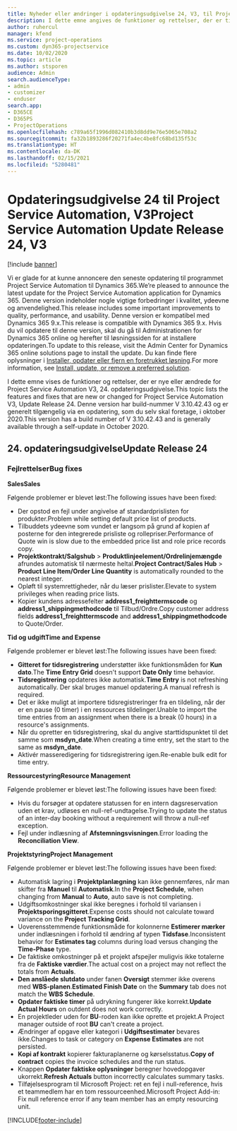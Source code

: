 ```yaml
---
title: Nyheder eller ændringer i opdateringsudgivelse 24, V3, til Project Service Automation
description: I dette emne angives de funktioner og rettelser, der er tilgængelige til Project Service Automation, opdateringsudgivelse 24, V3.
author: ruhercul
manager: kfend
ms.service: project-operations
ms.custom: dyn365-projectservice
ms.date: 10/02/2020
ms.topic: article
ms.author: stsporen
audience: Admin
search.audienceType:
- admin
- customizer
- enduser
search.app:
- D365CE
- D365PS
- ProjectOperations
ms.openlocfilehash: c789a65f1996d082410b3d8dd9e76e5065e708a2
ms.sourcegitcommit: fa32b1893286f20271fa4ec4be8fc68bd135f53c
ms.translationtype: HT
ms.contentlocale: da-DK
ms.lasthandoff: 02/15/2021
ms.locfileid: "5280481"
---
```

# <a name="project-service-automation-update-release-24-v3"></a><span data-ttu-id="470e8-103">Opdateringsudgivelse 24 til Project Service Automation, V3</span><span class="sxs-lookup"><span data-stu-id="470e8-103">Project Service Automation Update Release 24, V3</span></span>

[!include [banner](../includes/psa-now-project-operations.md)]

<span data-ttu-id="470e8-104">Vi er glade for at kunne annoncere den seneste opdatering til programmet Project Service Automation til Dynamics 365.</span><span class="sxs-lookup"><span data-stu-id="470e8-104">We’re pleased to announce the latest update for the Project Service Automation application for Dynamics 365.</span></span> <span data-ttu-id="470e8-105">Denne version indeholder nogle vigtige forbedringer i kvalitet, ydeevne og anvendelighed.</span><span class="sxs-lookup"><span data-stu-id="470e8-105">This release includes some important improvements to quality, performance, and usability.</span></span> <span data-ttu-id="470e8-106">Denne version er kompatibel med Dynamics 365 9.x.</span><span class="sxs-lookup"><span data-stu-id="470e8-106">This release is compatible with Dynamics 365 9.x.</span></span> <span data-ttu-id="470e8-107">Hvis du vil opdatere til denne version, skal du gå til Administrationen for Dynamics 365 online og herefter til løsningssiden for at installere opdateringen.</span><span class="sxs-lookup"><span data-stu-id="470e8-107">To update to this release, visit the Admin Center for Dynamics 365 online solutions page to install the update.</span></span> <span data-ttu-id="470e8-108">Du kan finde flere oplysninger i [Installer, opdater eller fjern en foretrukket løsning](https://docs.microsoft.com/power-platform/admin/install-remove-preferred-solution).</span><span class="sxs-lookup"><span data-stu-id="470e8-108">For more information, see [Install, update, or remove a preferred solution](https://docs.microsoft.com/power-platform/admin/install-remove-preferred-solution).</span></span>

<span data-ttu-id="470e8-109">I dette emne vises de funktioner og rettelser, der er nye eller ændrede for Project Service Automation V3, 24. opdateringsudgivelse.</span><span class="sxs-lookup"><span data-stu-id="470e8-109">This topic lists the features and fixes that are new or changed for Project Service Automation V3, Update Release 24.</span></span> <span data-ttu-id="470e8-110">Denne version har build-nummer V 3.10.42.43 og er generelt tilgængelig via en opdatering, som du selv skal foretage, i oktober 2020.</span><span class="sxs-lookup"><span data-stu-id="470e8-110">This version has a build number of V 3.10.42.43 and is generally available through a self-update in October 2020.</span></span>

## <a name="update-release-24"></a><span data-ttu-id="470e8-111">24. opdateringsudgivelse</span><span class="sxs-lookup"><span data-stu-id="470e8-111">Update Release 24</span></span>

### <a name="bug-fixes"></a><span data-ttu-id="470e8-112">Fejlrettelser</span><span class="sxs-lookup"><span data-stu-id="470e8-112">Bug fixes</span></span>

<span data-ttu-id="470e8-113">**Sales**</span><span class="sxs-lookup"><span data-stu-id="470e8-113">**Sales**</span></span>

<span data-ttu-id="470e8-114">Følgende problemer er blevet løst:</span><span class="sxs-lookup"><span data-stu-id="470e8-114">The following issues have been fixed:</span></span>

- <span data-ttu-id="470e8-115">Der opstod en fejl under angivelse af standardprislisten for produkter.</span><span class="sxs-lookup"><span data-stu-id="470e8-115">Problem while setting default price list of products.</span></span>
- <span data-ttu-id="470e8-116">Tilbuddets ydeevne som vundet er langsom på grund af kopien af posterne for den integrerede prisliste og rollepriser.</span><span class="sxs-lookup"><span data-stu-id="470e8-116">Performance of Quote win is slow due to the embedded price list and role price records copy.</span></span>
- <span data-ttu-id="470e8-117">**Projektkontrakt/Salgshub** > **Produktlinjeelement/Ordrelinjemængde** afrundes automatisk til nærmeste heltal.</span><span class="sxs-lookup"><span data-stu-id="470e8-117">**Project Contract/Sales Hub** > **Product Line Item/Order Line Quantity** is automatically rounded to the nearest integer.</span></span>
- <span data-ttu-id="470e8-118">Opløft til systemrettigheder, når du læser prislister.</span><span class="sxs-lookup"><span data-stu-id="470e8-118">Elevate to system privileges when reading price lists.</span></span>
- <span data-ttu-id="470e8-119">Kopier kundens adressefelter **address1_freighttermscode** og **address1_shippingmethodcode** til Tilbud/Ordre.</span><span class="sxs-lookup"><span data-stu-id="470e8-119">Copy customer address fields **address1_freighttermscode** and **address1_shippingmethodcode** to Quote/Order.</span></span> 


<span data-ttu-id="470e8-120">**Tid og udgift**</span><span class="sxs-lookup"><span data-stu-id="470e8-120">**Time and Expense**</span></span>

<span data-ttu-id="470e8-121">Følgende problemer er blevet løst:</span><span class="sxs-lookup"><span data-stu-id="470e8-121">The following issues have been fixed:</span></span>

- <span data-ttu-id="470e8-122">**Gitteret for tidsregistrering** understøtter ikke funktionsmåden for **Kun dato**.</span><span class="sxs-lookup"><span data-stu-id="470e8-122">The **Time Entry Grid** doesn't support **Date Only** time behavior.</span></span>
- <span data-ttu-id="470e8-123">**Tidsregistrering** opdateres ikke automatisk.</span><span class="sxs-lookup"><span data-stu-id="470e8-123">**Time Entry** is not refreshing automatically.</span></span> <span data-ttu-id="470e8-124">Der skal bruges manuel opdatering.</span><span class="sxs-lookup"><span data-stu-id="470e8-124">A manual refresh is required.</span></span>
- <span data-ttu-id="470e8-125">Det er ikke muligt at importere tidsregistreringer fra en tildeling, når der er en pause (0 timer) i en ressources tildelinger.</span><span class="sxs-lookup"><span data-stu-id="470e8-125">Unable to import the time entries from an assignment when there is a break (0 hours) in a resource's assignments.</span></span>
- <span data-ttu-id="470e8-126">Når du opretter en tidsregistrering, skal du angive starttidspunktet til det samme som **msdyn_date**.</span><span class="sxs-lookup"><span data-stu-id="470e8-126">When creating a time entry, set the start to the same as **msdyn_date**.</span></span>
- <span data-ttu-id="470e8-127">Aktivér masseredigering for tidsregistrering igen.</span><span class="sxs-lookup"><span data-stu-id="470e8-127">Re-enable bulk edit for time entry.</span></span>

<span data-ttu-id="470e8-128">**Ressourcestyring**</span><span class="sxs-lookup"><span data-stu-id="470e8-128">**Resource Management**</span></span>

<span data-ttu-id="470e8-129">Følgende problemer er blevet løst:</span><span class="sxs-lookup"><span data-stu-id="470e8-129">The following issues have been fixed:</span></span>

- <span data-ttu-id="470e8-130">Hvis du forsøger at opdatere statussen for en intern dagsreservation uden et krav, udløses en null-ref-undtagelse.</span><span class="sxs-lookup"><span data-stu-id="470e8-130">Trying to update the status of an inter-day booking without a requirement will throw a null-ref exception.</span></span>
- <span data-ttu-id="470e8-131">Fejl under indlæsning af **Afstemningsvisningen**.</span><span class="sxs-lookup"><span data-stu-id="470e8-131">Error loading the **Reconciliation View**.</span></span>


<span data-ttu-id="470e8-132">**Projektstyring**</span><span class="sxs-lookup"><span data-stu-id="470e8-132">**Project Management**</span></span>

<span data-ttu-id="470e8-133">Følgende problemer er blevet løst:</span><span class="sxs-lookup"><span data-stu-id="470e8-133">The following issues have been fixed:</span></span>

- <span data-ttu-id="470e8-134">Automatisk lagring i **Projektplanlægning** kan ikke gennemføres, når man skifter fra **Manuel** til **Automatisk**.</span><span class="sxs-lookup"><span data-stu-id="470e8-134">In the **Project Schedule**, when changing from **Manual** to **Auto**, auto save is not completing.</span></span>
- <span data-ttu-id="470e8-135">Udgiftsomkostninger skal ikke beregnes i forhold til variansen i **Projektsporingsgitteret**.</span><span class="sxs-lookup"><span data-stu-id="470e8-135">Expense costs should not calculate toward variance on the **Project Tracking Grid**.</span></span>
- <span data-ttu-id="470e8-136">Uoverensstemmende funktionsmåde for kolonnerne **Estimerer mærker** under indlæsningen i forhold til ændring af typen **Tidsfase**.</span><span class="sxs-lookup"><span data-stu-id="470e8-136">Inconsistent behavior for **Estimates tag** columns during load versus changing the **Time-Phase** type.</span></span>
- <span data-ttu-id="470e8-137">De faktiske omkostninger på et projekt afspejler muligvis ikke totalerne fra de **Faktiske værdier**.</span><span class="sxs-lookup"><span data-stu-id="470e8-137">The actual cost on a project may not reflect the totals from **Actuals**.</span></span>
- <span data-ttu-id="470e8-138">**Den anslåede slutdato** under fanen **Oversigt** stemmer ikke overens med **WBS-planen**.</span><span class="sxs-lookup"><span data-stu-id="470e8-138">**Estimated Finish Date** on the **Summary** tab does not match the **WBS Schedule**.</span></span>
- <span data-ttu-id="470e8-139">**Opdater faktiske timer** på udrykning fungerer ikke korrekt.</span><span class="sxs-lookup"><span data-stu-id="470e8-139">**Update Actual Hours** on outdent does not work correctly.</span></span>
- <span data-ttu-id="470e8-140">En projektleder uden for **BU**-roden kan ikke oprette et projekt.</span><span class="sxs-lookup"><span data-stu-id="470e8-140">A Project manager outside of root **BU** can't create a project.</span></span>
- <span data-ttu-id="470e8-141">Ændringer af opgave eller kategori i **Udgiftsestimater** bevares ikke.</span><span class="sxs-lookup"><span data-stu-id="470e8-141">Changes to task or category on **Expense Estimates** are not persisted.</span></span>
- <span data-ttu-id="470e8-142">**Kopi af kontrakt** kopierer fakturaplanerne og kørselsstatus.</span><span class="sxs-lookup"><span data-stu-id="470e8-142">**Copy of contract** copies the invoice schedules and the run status.</span></span>
- <span data-ttu-id="470e8-143">Knappen **Opdater faktiske oplysninger** beregner hovedopgaver ukorrekt.</span><span class="sxs-lookup"><span data-stu-id="470e8-143">**Refresh Actuals** button incorrectly calculates summary tasks.</span></span>
- <span data-ttu-id="470e8-144">Tilføjelsesprogram til Microsoft Project: ret en fejl i null-reference, hvis et teammedlem har en tom ressourceenhed.</span><span class="sxs-lookup"><span data-stu-id="470e8-144">Microsoft Project Add-in: Fix null reference error if any team member has an empty resourcing unit.</span></span>



[!INCLUDE[footer-include](../includes/footer-banner.md)]